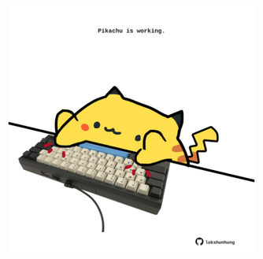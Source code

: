 <!-- built at 02/04/2025, 03:12:45 UTC -->
<p align="center">
  <img width="500" height="500" src="./ReadmeImage.svg">
</p>
